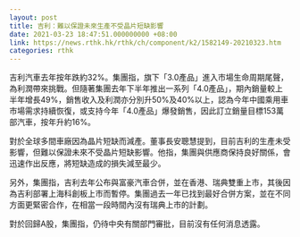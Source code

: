 ```yaml
---
layout: post
title: 吉利：難以保證未來生產不受晶片短缺影響
date: 2021-03-23 18:47:51.000000000 +08:00
link: https://news.rthk.hk/rthk/ch/component/k2/1582149-20210323.htm
categories: rthk
---
```


吉利汽車去年按年跌約32%。集團指，旗下「3.0產品」進入市場生命周期尾聲，為利潤帶來挑戰。但隨著集團去年下半年推出一系列「4.0產品」，期內銷量較上半年增長49%，銷售收入及利潤亦分別升50%及40%以上，認為今年中國乘用車市場需求持續恢復，或支持今年「4.0產品」爆發銷售，因此訂立銷量目標153萬部汽車，按年升約16%。

對於全球多間車廠因為晶片短缺而減產。董事長安聰慧提到，目前吉利的生產未受影響，但難以保證未來不受晶片短缺影響。他指，集團與供應商保持良好關係，會迅速作出反應，將短缺造成的損失減至最少。

另外，集團指，吉利去年公布與富豪汽車合併，並在香港、瑞典雙重上市，其後因為吉利部署上海科創板上市而暫停。集團過去一年已找到最好合併方案，並在不同方面更緊密合作，在相當一段時間內沒有瑞典上市的計劃。

對於回歸A股，集團指，仍待中央有關部門審批，目前沒有任何消息透露。
